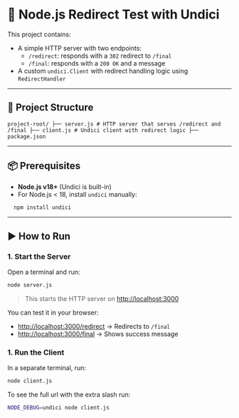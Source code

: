 # 🚀 Node.js Redirect Test with Undici

This project contains:
- A simple HTTP server with two endpoints:
  - `/redirect`: responds with a `302` redirect to `/final`
  - `/final`: responds with a `200 OK` and a message
- A custom `undici.Client` with redirect handling logic using `RedirectHandler`

---

## 🧱 Project Structure

 ``` 
 project-root/ ├── server.js # HTTP server that serves /redirect and /final ├── client.js # Undici client with redirect logic ├── package.json 
 
 ``` 

---

## 📦 Prerequisites

- **Node.js v18+** (Undici is built-in)
- For Node.js < 18, install `undici` manually:
```bash
  npm install undici
```


---

## ▶️ How to Run

### 1. Start the Server

Open a terminal and run:

```bash
node server.js

```

> This starts the HTTP server on [http://localhost:3000](http://localhost:3000)

You can test it in your browser:

- [http://localhost:3000/redirect](http://localhost:3000/redirect) → Redirects to `/final`
- [http://localhost:3000/final](http://localhost:3000/final) → Shows success message


### 1. Run the Client

In a separate terminal, run:

```bash
node client.js
```

To see the full url with the extra slash run:

```bash
NODE_DEBUG=undici node client.js 

```




